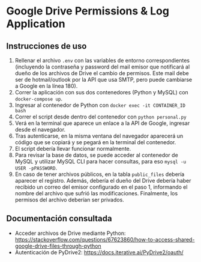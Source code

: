 # Google Drive Permissions & Log Application

## Instrucciones de uso

1. Rellenar el archivo `.env` con las variables de entorno correspondientes (incluyendo la contraseña y password del mail emisor que notificará al dueño de los archivos de Drive el cambio de permisos. Este mail debe ser de hotmail/outlook por la API que usa SMTP, pero puede cambiarse a Google en la línea 180).
2. Correr la aplicación con sus dos contenedores (Python y MySQL) con `docker-compose up`.
3. Ingresar al contenedor de Python con `docker exec -it CONTAINER_ID bash`
4. Correr el script desde dentro del contenedor con `python personal.py`
5. Verá en la terminal que aparece un enlace a la API de Google, ingresar desde el navegador.
6. Tras autenticarse, en la misma ventana del navegador aparecerá un código que se copiará y se pegará en la terminal del contenedor.
7. El script debería llevar funcionar normalmente.
8. Para revisar la base de datos, se puede acceder al contenedor de MySQL y utilizar MySQL CLI para hacer consultas, para eso `mysql -u USER -pPASSWORD`.
9. En caso de tener archivos públicos, en la tabla `public_files` debería aparecer el registro. Además, debería el dueño del Drive debería haber recibido un correo del emisor configurado en el paso 1, informando el nombre del archivo que sufrió las modificaciones. Finalmente, los permisos del archivo deberían ser privados.

## Documentación consultada

* Acceder archivos de Drive mediante Python: https://stackoverflow.com/questions/67623860/how-to-access-shared-google-drive-files-through-python
* Autenticación de PyDrive2: https://docs.iterative.ai/PyDrive2/oauth/
